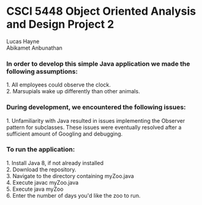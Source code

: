 # CSCI 5448 Object Oriented Analysis and Design Project 2
Lucas Hayne <br>
Abikamet Anbunathan

<h3>In order to develop this simple Java application we made the following assumptions:</h3>
1. All employees could observe the clock. <br>
2. Marsupials wake up differently than other animals. <br>

<h3>During development, we encountered the following issues:</h3>
1. Unfamiliarity with Java resulted in issues implementing the Observer pattern for subclasses. These issues were eventually resolved after a sufficient amount of Googling and debugging. <br>

<h3>To run the application:</h3>
1. Install Java 8, if not already installed <br>
2. Download the repository. <br>
3. Navigate to the directory containing myZoo.java <br>
4. Execute javac myZoo.java <br>
5. Execute java myZoo <br>
6. Enter the number of days you'd like the zoo to run. <br>
